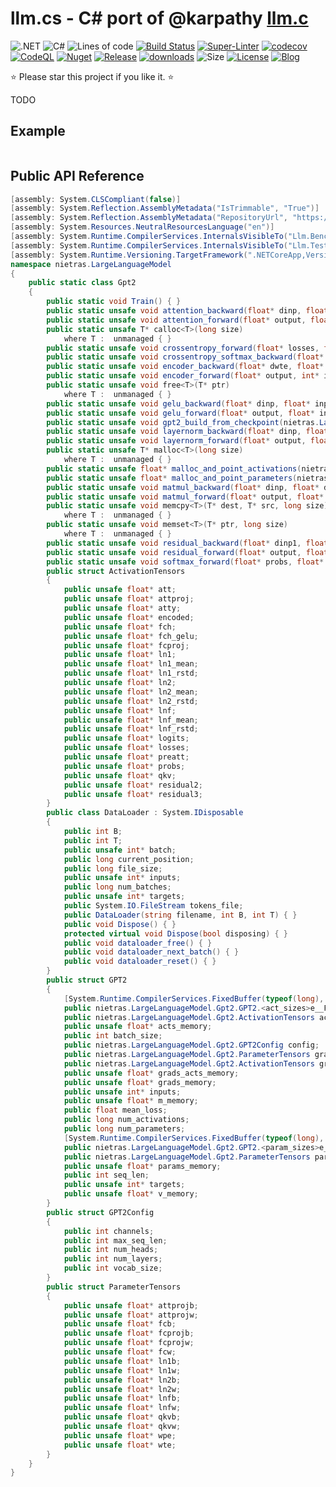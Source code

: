 ﻿# llm.cs - C# port of @karpathy [llm.c](https://github.com/karpathy/llm.c)
![.NET](https://img.shields.io/badge/net8.0-5C2D91?logo=.NET&labelColor=gray)
![C#](https://img.shields.io/badge/12.0-239120?logo=csharp&logoColor=white&labelColor=gray)
![Lines of code](https://tokei.rs/b1/github/nietras/llm.cs?category=code)
[![Build Status](https://github.com/nietras/llm.cs/actions/workflows/dotnet.yml/badge.svg?branch=main)](https://github.com/nietras/llm.cs/actions/workflows/dotnet.yml)
[![Super-Linter](https://github.com/nietras/llm.cs/actions/workflows/super-linter.yml/badge.svg)](https://github.com/marketplace/actions/super-linter)
[![codecov](https://codecov.io/gh/nietras/llm.cs/branch/main/graph/badge.svg?token=WN56CR3X0D)](https://codecov.io/gh/nietras/llm.cs)
[![CodeQL](https://github.com/nietras/llm.cs/workflows/CodeQL/badge.svg)](https://github.com/nietras/llm.cs/actions?query=workflow%3ACodeQL)
[![Nuget](https://img.shields.io/nuget/v/Llm?color=purple)](https://www.nuget.org/packages/Llm/)
[![Release](https://img.shields.io/github/v/release/nietras/llm.cs)](https://github.com/nietras/llm.cs/releases/)
[![downloads](https://img.shields.io/nuget/dt/Llm)](https://www.nuget.org/packages/Llm)
![Size](https://img.shields.io/github/repo-size/nietras/Llm.cs.svg)
[![License](https://img.shields.io/github/license/nietras/Llm.cs)](https://github.com/nietras/llm.cs/blob/main/LICENSE)
[![Blog](https://img.shields.io/badge/blog-nietras.com-4993DD)](https://nietras.com)

⭐ Please star this project if you like it. ⭐

TODO

## Example
```csharp

```

## Public API Reference
```csharp
[assembly: System.CLSCompliant(false)]
[assembly: System.Reflection.AssemblyMetadata("IsTrimmable", "True")]
[assembly: System.Reflection.AssemblyMetadata("RepositoryUrl", "https://github.com/nietras/Llm/")]
[assembly: System.Resources.NeutralResourcesLanguage("en")]
[assembly: System.Runtime.CompilerServices.InternalsVisibleTo("Llm.Benchmarks")]
[assembly: System.Runtime.CompilerServices.InternalsVisibleTo("Llm.Test")]
[assembly: System.Runtime.Versioning.TargetFramework(".NETCoreApp,Version=v8.0", FrameworkDisplayName=".NET 8.0")]
namespace nietras.LargeLanguageModel
{
    public static class Gpt2
    {
        public static void Train() { }
        public static unsafe void attention_backward(float* dinp, float* dpreatt, float* datt, float* dout, float* inp, float* att, int B, int T, int C, int NH) { }
        public static unsafe void attention_forward(float* output, float* preatt, float* att, float* inp, int B, int T, int C, int NH) { }
        public static unsafe T* calloc<T>(long size)
            where T :  unmanaged { }
        public static unsafe void crossentropy_forward(float* losses, float* probs, int* targets, int B, int T, int V) { }
        public static unsafe void crossentropy_softmax_backward(float* dlogits, float* dlosses, float* probs, int* targets, int B, int T, int V) { }
        public static unsafe void encoder_backward(float* dwte, float* dwpe, float* dout, int* inp, int B, int T, int C) { }
        public static unsafe void encoder_forward(float* output, int* inp, float* wte, float* wpe, int B, int T, int C) { }
        public static unsafe void free<T>(T* ptr)
            where T :  unmanaged { }
        public static unsafe void gelu_backward(float* dinp, float* inp, float* dout, int N) { }
        public static unsafe void gelu_forward(float* output, float* inp, int N) { }
        public static unsafe void gpt2_build_from_checkpoint(nietras.LargeLanguageModel.Gpt2.GPT2* model, string checkpoint_path) { }
        public static unsafe void layernorm_backward(float* dinp, float* dweight, float* dbias, float* dout, float* inp, float* weight, float* mean, float* rstd, int B, int T, int C) { }
        public static unsafe void layernorm_forward(float* output, float* mean, float* rstd, float* inp, float* weight, float* bias, int B, int T, int C) { }
        public static unsafe T* malloc<T>(long size)
            where T :  unmanaged { }
        public static unsafe float* malloc_and_point_activations(nietras.LargeLanguageModel.Gpt2.ActivationTensors* acts, long* act_sizes) { }
        public static unsafe float* malloc_and_point_parameters(nietras.LargeLanguageModel.Gpt2.ParameterTensors* parameters, long* param_sizes) { }
        public static unsafe void matmul_backward(float* dinp, float* dweight, float* dbias, float* dout, float* inp, float* weight, int B, int T, int C, int OC) { }
        public static unsafe void matmul_forward(float* output, float* inp, float* weight, float* bias, int B, int T, int C, int OC) { }
        public static unsafe void memcpy<T>(T* dest, T* src, long size)
            where T :  unmanaged { }
        public static unsafe void memset<T>(T* ptr, long size)
            where T :  unmanaged { }
        public static unsafe void residual_backward(float* dinp1, float* dinp2, float* dout, int N) { }
        public static unsafe void residual_forward(float* output, float* inp1, float* inp2, int N) { }
        public static unsafe void softmax_forward(float* probs, float* logits, int B, int T, int V) { }
        public struct ActivationTensors
        {
            public unsafe float* att;
            public unsafe float* attproj;
            public unsafe float* atty;
            public unsafe float* encoded;
            public unsafe float* fch;
            public unsafe float* fch_gelu;
            public unsafe float* fcproj;
            public unsafe float* ln1;
            public unsafe float* ln1_mean;
            public unsafe float* ln1_rstd;
            public unsafe float* ln2;
            public unsafe float* ln2_mean;
            public unsafe float* ln2_rstd;
            public unsafe float* lnf;
            public unsafe float* lnf_mean;
            public unsafe float* lnf_rstd;
            public unsafe float* logits;
            public unsafe float* losses;
            public unsafe float* preatt;
            public unsafe float* probs;
            public unsafe float* qkv;
            public unsafe float* residual2;
            public unsafe float* residual3;
        }
        public class DataLoader : System.IDisposable
        {
            public int B;
            public int T;
            public unsafe int* batch;
            public long current_position;
            public long file_size;
            public unsafe int* inputs;
            public long num_batches;
            public unsafe int* targets;
            public System.IO.FileStream tokens_file;
            public DataLoader(string filename, int B, int T) { }
            public void Dispose() { }
            protected virtual void Dispose(bool disposing) { }
            public void dataloader_free() { }
            public void dataloader_next_batch() { }
            public void dataloader_reset() { }
        }
        public struct GPT2
        {
            [System.Runtime.CompilerServices.FixedBuffer(typeof(long), 23)]
            public nietras.LargeLanguageModel.Gpt2.GPT2.<act_sizes>e__FixedBuffer act_sizes;
            public nietras.LargeLanguageModel.Gpt2.ActivationTensors acts;
            public unsafe float* acts_memory;
            public int batch_size;
            public nietras.LargeLanguageModel.Gpt2.GPT2Config config;
            public nietras.LargeLanguageModel.Gpt2.ParameterTensors grads;
            public nietras.LargeLanguageModel.Gpt2.ActivationTensors grads_acts;
            public unsafe float* grads_acts_memory;
            public unsafe float* grads_memory;
            public unsafe int* inputs;
            public unsafe float* m_memory;
            public float mean_loss;
            public long num_activations;
            public long num_parameters;
            [System.Runtime.CompilerServices.FixedBuffer(typeof(long), 16)]
            public nietras.LargeLanguageModel.Gpt2.GPT2.<param_sizes>e__FixedBuffer param_sizes;
            public nietras.LargeLanguageModel.Gpt2.ParameterTensors parameters;
            public unsafe float* params_memory;
            public int seq_len;
            public unsafe int* targets;
            public unsafe float* v_memory;
        }
        public struct GPT2Config
        {
            public int channels;
            public int max_seq_len;
            public int num_heads;
            public int num_layers;
            public int vocab_size;
        }
        public struct ParameterTensors
        {
            public unsafe float* attprojb;
            public unsafe float* attprojw;
            public unsafe float* fcb;
            public unsafe float* fcprojb;
            public unsafe float* fcprojw;
            public unsafe float* fcw;
            public unsafe float* ln1b;
            public unsafe float* ln1w;
            public unsafe float* ln2b;
            public unsafe float* ln2w;
            public unsafe float* lnfb;
            public unsafe float* lnfw;
            public unsafe float* qkvb;
            public unsafe float* qkvw;
            public unsafe float* wpe;
            public unsafe float* wte;
        }
    }
}
```

